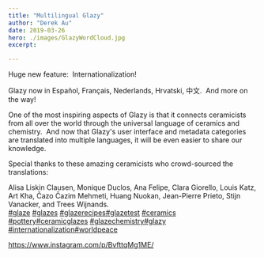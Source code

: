 ```yaml
---
title: "Multilingual Glazy"
author: "Derek Au"
date: 2019-03-26
hero: ./images/GlazyWordCloud.jpg
excerpt: 

---
```


Huge new feature:  Internationalization!

Glazy now in Español, Français, Nederlands, Hrvatski, 中文.  And more on the way!

One of the most inspiring aspects of Glazy is that it connects ceramicists from all over the world through the universal language of ceramics and chemistry.  And now that Glazy's user interface and metadata categories are translated into multiple languages, it will be even easier to share our knowledge.

Special thanks to these amazing ceramicists who crowd-sourced the translations:

Alisa Liskin Clausen, Monique Duclos, Ana Felipe, Clara Giorello, Louis Katz, Art Kha, Čazo Čazim Mehmeti, Huang Nuokan, Jean-Pierre Prieto, Stijn Vanacker, and Trees Wijnands.  
[#glaze](https://www.instagram.com/explore/tags/glaze/) [#glazes](https://www.instagram.com/explore/tags/glazes/) [#glazerecipes](https://www.instagram.com/explore/tags/glazerecipes/)[#glazetest](https://www.instagram.com/explore/tags/glazetest/) [#ceramics](https://www.instagram.com/explore/tags/ceramics/) [#pottery](https://www.instagram.com/explore/tags/pottery/)[#ceramicglazes](https://www.instagram.com/explore/tags/ceramicglazes/) [#glazechemistry](https://www.instagram.com/explore/tags/glazechemistry/)[#glazy](https://www.instagram.com/explore/tags/glazy/) [#internationalization](https://www.instagram.com/explore/tags/internationalization/)[#worldpeace](https://www.instagram.com/explore/tags/worldpeace/)

https://www.instagram.com/p/BvfttqMg1ME/
